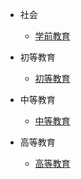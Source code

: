 - 社会
	- [学前教育](/initwithmarkdown/学前教育/index.md)

- 初等教育
	- [初等教育](/initwithmarkdown/初等教育/index.md)
	
- 中等教育	
	- [中等教育](/initwithmarkdown/中等教育/index.md)
	
- 高等教育
	- [高等教育](/initwithmarkdown/高等教育/index.md)
	

